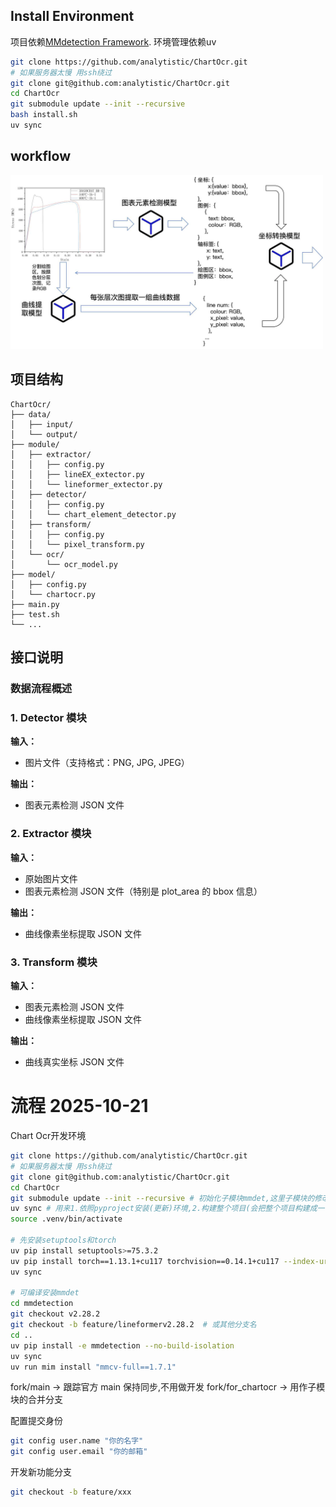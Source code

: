 ## Install Environment

项目依赖[MMdetection Framework](https://github.com/open-mmlab/mmdetection).
环境管理依赖uv

```bash
git clone https://github.com/analytistic/ChartOcr.git
# 如果服务器太慢 用ssh绕过
git clone git@github.com:analytistic/ChartOcr.git
cd ChartOcr
git submodule update --init --recursive
bash install.sh
uv sync
```

## workflow

<img src="chartocr workflow.jpg" width="500">

## 项目结构

```text
ChartOcr/
├── data/
│   ├── input/
│   └── output/
├── module/
│   ├── extractor/
│   │   ├── config.py
│   │   ├── lineEX_extector.py
│   │   └── lineformer_extector.py
│   ├── detector/
│   │   ├── config.py
│   │   └── chart_element_detector.py
│   ├── transform/
│   │   ├── config.py
│   │   └── pixel_transform.py
│   └── ocr/
│       └── ocr_model.py
├── model/
│   ├── config.py
│   └── chartocr.py
├── main.py
├── test.sh
└── ...

```

## 接口说明

### 数据流程概述

### 1. Detector 模块

**输入：**

- 图片文件（支持格式：PNG, JPG, JPEG）

**输出：**

- 图表元素检测 JSON 文件

### 2. Extractor 模块

**输入：**

- 原始图片文件
- 图表元素检测 JSON 文件（特别是 plot_area 的 bbox 信息）

**输出：**

- 曲线像素坐标提取 JSON 文件

### 3. Transform 模块

**输入：**

- 图表元素检测 JSON 文件
- 曲线像素坐标提取 JSON 文件

**输出：**

- 曲线真实坐标 JSON 文件

# 流程 2025-10-21

Chart Ocr开发环境

```bash
git clone https://github.com/analytistic/ChartOcr.git
# 如果服务器太慢 用ssh绕过
git clone git@github.com:analytistic/ChartOcr.git
cd ChartOcr
git submodule update --init --recursive # 初始化子模块mmdet,这里子模块的修改有自己的git仓库,是从官方仓库fork的
uv sync # 用来1.依照pyproject安装(更新)环境,2.构建整个项目(会把整个项目构建成一个包,过程中忽略mmdet文件夹)可能会遇到没安装torch的问题
source .venv/bin/activate

# 先安装setuptools和torch
uv pip install setuptools>=75.3.2
uv pip install torch==1.13.1+cu117 torchvision==0.14.1+cu117 --index-url https://download.pytorch.org/whl/cu117
uv sync

# 可编译安装mmdet
cd mmdetection
git checkout v2.28.2
git checkout -b feature/lineformerv2.28.2  # 或其他分支名
cd ..
uv pip install -e mmdetection --no-build-isolation
uv sync
uv run mim install "mmcv-full==1.7.1"
```

fork/main         →  跟踪官方 main 保持同步,不用做开发
fork/for_chartocr → 用作子模块的合并分支

配置提交身份

```bash
git config user.name "你的名字"
git config user.email "你的邮箱"
```

开发新功能分支

```bash
git checkout -b feature/xxx
```
